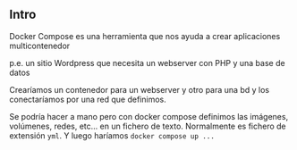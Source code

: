 Intro
---------------

Docker Compose es una herramienta que nos ayuda a crear aplicaciones multicontenedor

p.e. un sitio Wordpress que necesita un webserver con PHP y una base de datos

Crearíamos un contenedor para un webserver y otro para una bd y los conectaríamos por una 
red que definimos.

Se podría hacer a mano pero con docker compose definimos las imágenes, volúmenes, redes, etc...
en un fichero de texto. Normalmente es fichero de extensión `yml`.
Y luego haríamos `docker compose up ...`

 